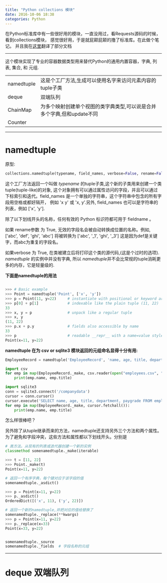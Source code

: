 ```yaml
---
title: "Python collections 模块"
date: 2016-10-06 18:38
categories: Python
---
```


在Python标准库中有一些很好用的模块，一直没用过，看Requests源码的时候，看到collections模块，
感觉很好用，于是就屁颠屁颠的撸了标准库。在此做个笔记。
并且我在[这里](http://python.usyiyi.cn/translate/python_352/library/collections.html)翻译了部分文档


--------------------------

这个模块实现了专业的容器数据类型用来替代Python的通用内置容器，字典, 列表, 集合, 和 元组.

|||
|-----|------|
|namedtuple|这是个工厂方法,生成可以使用名字来访问元素内容的tuple子类|
|deque|双端队列|
|ChainMap|为多个映射创建单个视图的类字典类型,可以说是合并多个字典,但和update不同|
|Counter| |



-------------

# namedtuple
原型:
```Python
collections.namedtuple(typename, field_names, verbose=False, rename=False)
```

这个工厂方法返回一个叫做 _typename_ 的tuple子类,这个新的子类用来创建一个类tuple(tuple-like)的对象,
这个对象拥有可以通过属性访问的字段，并且可以通过下标索引和迭代。field\_names 是一个单独的字符串，这个字符串中包含的所有字段用空格或都好隔开，
例如 'x y' 或 'x, y'.另外, field\_names 也可以是字符串的列表，例如 ['x', 'y'].

除了以下划线开头的名称，任何有效的 Python 标识符都可用于 fieldname 。

如果 rename参数 为 True, 无效的字段名会被自动转换成位置的名称。例如, ['abc', 'def', 'ghi', 'abc'] 将被转换为 ['abc', '\_1', 'ghi', \'_3']
这是因为def是关键字，而abc为重复的字段名。

如果verbose 为 True, 在类被建立后将打印这个类的源代码,(这是个过时的选项).
*namedtuple* 的实例中并没有字典, 所以 *namedtuple*并不会比常规的tuple消耗更多的内存，它是轻量级的.

**下面是namedtuple的用法**

```python

>>> # Basic example
>>> Point = namedtuple('Point', ['x', 'y'])
>>> p = Point(11, y=22)     # instantiate with positional or keyword arguments
>>> p[0] + p[1]             # indexable like the plain tuple (11, 22)
33
>>> x, y = p                # unpack like a regular tuple
>>> x, y
(11, 22)
>>> p.x + p.y               # fields also accessible by name
33
>>> p                       # readable __repr__ with a name=value style
Point(x=11, y=22)
```

**namedtuple 在为 csv or sqlite3 模块返回的元组命名显得十分有用:**

```Python
EmployeeRecord = namedtuple('EmployeeRecord', 'name, age, title, department, paygrade')

import csv
for emp in map(EmployeeRecord._make, csv.reader(open("employees.csv", "rb"))):
    print(emp.name, emp.title)

import sqlite3
conn = sqlite3.connect('/companydata')
cursor = conn.cursor()
cursor.execute('SELECT name, age, title, department, paygrade FROM employees')
for emp in map(EmployeeRecord._make, cursor.fetchall()):
    print(emp.name, emp.title)
```

怎么样很棒吧？ 

另外除了从tuple继承而来的方法，namedtuple还支持另外三个方法和两个属性。
为了避免和字段冲突，这些方法和属性都以下划线开头。分别是

```Python
# 类方法。从现有的列表或迭代器创建一个新的实例
classmethod somenamedtuple._make(iterable)

>>> t = [11, 22]
>>> Point._make(t)
Point(x=11, y=22)

# 返回一个有序字典，每个键对应于该字段的值
somenamedtuple._asdict()

>>> p = Point(x=11, y=22)
>>> p._asdict()
OrderedDict([('x', 11), ('y', 22)])

# 返回一个新的namedtuple,并把对应的值给替换了
somenamedtuple._replace(**kwargs)
>>> p = Point(x=11, y=22)
>>> p._replace(x=33)
Point(x=33, y=22)


somenamedtuple._source
somenamedtuple._fields  # 字段名称的元组
```

-------------------

# deque  双端队列
